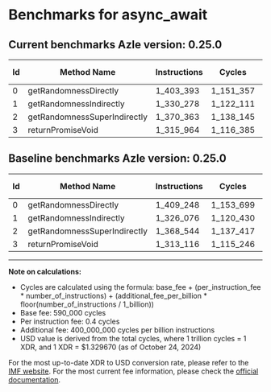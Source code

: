 # Benchmarks for async_await

## Current benchmarks Azle version: 0.25.0

| Id  | Method Name                  | Instructions | Cycles    | USD           | USD/Million Calls | Change                            |
| --- | ---------------------------- | ------------ | --------- | ------------- | ----------------- | --------------------------------- |
| 0   | getRandomnessDirectly        | 1_403_393    | 1_151_357 | $0.0000015309 | $1.53             | <font color="green">-5_855</font> |
| 1   | getRandomnessIndirectly      | 1_330_278    | 1_122_111 | $0.0000014920 | $1.49             | <font color="red">+4_202</font>   |
| 2   | getRandomnessSuperIndirectly | 1_370_363    | 1_138_145 | $0.0000015134 | $1.51             | <font color="red">+1_819</font>   |
| 3   | returnPromiseVoid            | 1_315_964    | 1_116_385 | $0.0000014844 | $1.48             | <font color="red">+2_848</font>   |

## Baseline benchmarks Azle version: 0.25.0

| Id  | Method Name                  | Instructions | Cycles    | USD           | USD/Million Calls |
| --- | ---------------------------- | ------------ | --------- | ------------- | ----------------- |
| 0   | getRandomnessDirectly        | 1_409_248    | 1_153_699 | $0.0000015340 | $1.53             |
| 1   | getRandomnessIndirectly      | 1_326_076    | 1_120_430 | $0.0000014898 | $1.48             |
| 2   | getRandomnessSuperIndirectly | 1_368_544    | 1_137_417 | $0.0000015124 | $1.51             |
| 3   | returnPromiseVoid            | 1_313_116    | 1_115_246 | $0.0000014829 | $1.48             |

---

**Note on calculations:**

-   Cycles are calculated using the formula: base_fee + (per_instruction_fee \* number_of_instructions) + (additional_fee_per_billion \* floor(number_of_instructions / 1_billion))
-   Base fee: 590_000 cycles
-   Per instruction fee: 0.4 cycles
-   Additional fee: 400_000_000 cycles per billion instructions
-   USD value is derived from the total cycles, where 1 trillion cycles = 1 XDR, and 1 XDR = $1.329670 (as of October 24, 2024)

For the most up-to-date XDR to USD conversion rate, please refer to the [IMF website](https://www.imf.org/external/np/fin/data/rms_sdrv.aspx).
For the most current fee information, please check the [official documentation](https://internetcomputer.org/docs/current/developer-docs/gas-cost#execution).
